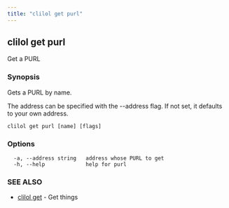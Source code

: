 ```yaml
---
title: "clilol get purl"
---
```

## clilol get purl

Get a PURL

### Synopsis

Gets a PURL by name.

The address can be specified with the --address flag. If not set,
it defaults to your own address.

```
clilol get purl [name] [flags]
```

### Options

```
  -a, --address string   address whose PURL to get
  -h, --help             help for purl
```

### SEE ALSO

* [clilol get](clilol_get.md)	 - Get things

